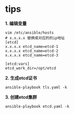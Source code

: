 # tips

**1. 编辑变量**

```
vim /etc/ansible/hosts
# x.x.x.x 替换成对应的的ip地址
[etcd]
x.x.x.x etcd_name=etcd-1
x.x.x.x etcd_name=etcd-2
x.x.x.x etcd_name=etcd-3

[etcd:vars]
etcd_work_dir=/opt/etcd
```



**2. 生成etcd证书**

```
ansible-playbook tls.yaml -k
```



**3. 创建etcd集群**

```
ansible-playbook etcd.yaml -k
```



### 
